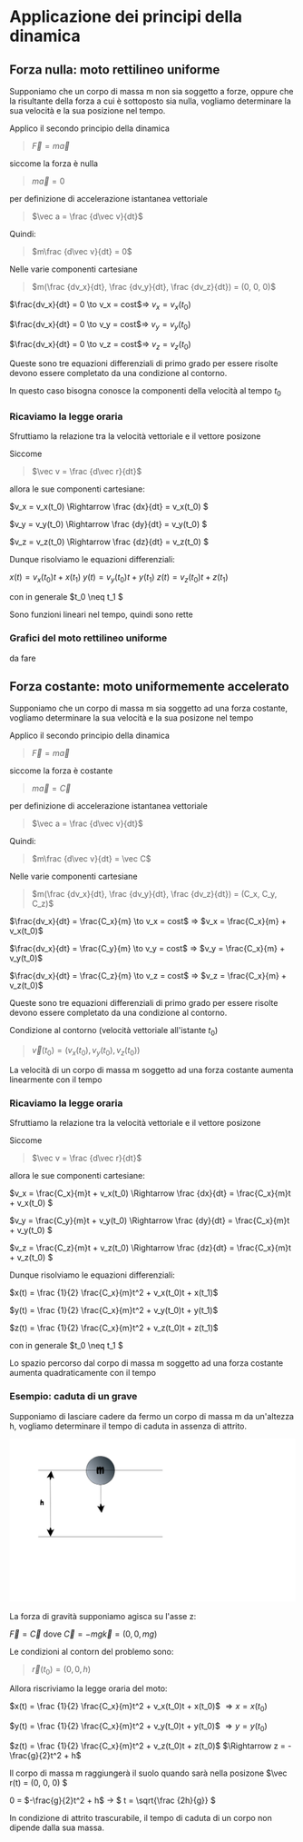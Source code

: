 # Applicazione dei principi della dinamica

## Forza nulla: moto rettilineo uniforme

Supponiamo che un corpo di massa m non sia soggetto a forze, oppure che la risultante della forza
a cui è sottoposto sia nulla, vogliamo determinare la sua velocità e la sua posizione nel tempo.

Applico il secondo principio della dinamica

> $\vec F = m\vec a$

siccome la forza è nulla

> $m\vec a = 0$

per definizione di accelerazione istantanea vettoriale

> $\vec a = \frac {d\vec v}{dt}$

Quindi:

> $m\frac {d\vec v}{dt} = 0$

Nelle varie componenti cartesiane

> $m(\frac {dv_x}{dt}, \frac {dv_y}{dt}, \frac {dv_z}{dt}) = (0, 0, 0)$


$\frac{dv_x}{dt} = 0 \to v_x = cost$$\Rightarrow$ $v_x = v_x(t_0)$

$\frac{dv_x}{dt} = 0 \to v_y = cost$$\Rightarrow$ $v_y = v_y(t_0)$

$\frac{dv_x}{dt} = 0 \to v_z = cost$$\Rightarrow$ $v_z = v_z(t_0)$

Queste sono tre equazioni differenziali di primo grado per
essere risolte devono essere completato da una condizione al 
contorno.

In questo caso bisogna conosce la componenti della velocità al 
tempo $t_0$

### Ricaviamo la legge oraria

Sfruttiamo la relazione tra la velocità vettoriale e il vettore posizone

Siccome

> $\vec v = \frac {d\vec r}{dt}$

allora le sue componenti cartesiane:

$v_x = v_x(t_0) \Rightarrow \frac {dx}{dt} = v_x(t_0) $

$v_y = v_y(t_0) \Rightarrow \frac {dy}{dt} = v_y(t_0) $

$v_z = v_z(t_0) \Rightarrow \frac {dz}{dt} = v_z(t_0) $

Dunque risolviamo le equazioni differenziali:

$x(t) = v_x(t_0)t + x(t_1)$
$y(t) = v_y(t_0)t + y(t_1)$
$z(t) = v_z(t_0)t + z(t_1)$

con in generale $t_0 \neq t_1 $

Sono funzioni lineari nel tempo, quindi sono rette

### Grafici del moto rettilineo uniforme

da fare

## Forza costante: moto uniformemente accelerato

Supponiamo che un corpo di massa m sia soggetto ad una forza costante,
vogliamo determinare la sua velocità e la sua posizone nel tempo

Applico il secondo principio della dinamica

> $\vec F = m\vec a$

siccome la forza è costante

> $m\vec a = \vec C$

per definizione di accelerazione istantanea vettoriale

> $\vec a = \frac {d\vec v}{dt}$

Quindi:

> $m\frac {d\vec v}{dt} = \vec C$

Nelle varie componenti cartesiane

> $m(\frac {dv_x}{dt}, \frac {dv_y}{dt}, \frac {dv_z}{dt}) = (C_x, C_y, C_z)$


$\frac{dv_x}{dt} = \frac{C_x}{m} \to v_x = cost$ $\Rightarrow$ $v_x = \frac{C_x}{m} + v_x(t_0)$

$\frac{dv_x}{dt} = \frac{C_y}{m} \to v_y = cost$ $\Rightarrow$ $v_y = \frac{C_x}{m} + v_y(t_0)$

$\frac{dv_x}{dt} = \frac{C_z}{m} \to v_z = cost$ $\Rightarrow$ $v_z = \frac{C_x}{m} + v_z(t_0)$


Queste sono tre equazioni differenziali di primo grado per
essere risolte devono essere completato da una condizione al 
contorno.

Condizione al contorno (velocità vettoriale all'istante $t_0$)
> $\vec v(t_0) = (v_x(t_0), v_y(t_0), v_z(t_0))$


La velocità di un corpo di massa m soggetto ad una forza costante aumenta linearmente con il tempo

### Ricaviamo la legge oraria

Sfruttiamo la relazione tra la velocità vettoriale e il vettore posizone

Siccome

> $\vec v = \frac {d\vec r}{dt}$

allora le sue componenti cartesiane:

$v_x = \frac{C_x}{m}t + v_x(t_0) \Rightarrow \frac {dx}{dt} = \frac{C_x}{m}t + v_x(t_0) $

$v_y = \frac{C_y}{m}t + v_y(t_0) \Rightarrow \frac {dy}{dt} = \frac{C_x}{m}t + v_y(t_0) $

$v_z = \frac{C_z}{m}t + v_z(t_0) \Rightarrow \frac {dz}{dt} = \frac{C_x}{m}t + v_z(t_0) $

Dunque risolviamo le equazioni differenziali:

$x(t) = \frac {1}{2} \frac{C_x}{m}t^2 + v_x(t_0)t + x(t_1)$

$y(t) = \frac {1}{2} \frac{C_x}{m}t^2 + v_y(t_0)t + y(t_1)$

$z(t) = \frac {1}{2} \frac{C_x}{m}t^2 + v_z(t_0)t + z(t_1)$

con in generale $t_0 \neq t_1 $

Lo spazio percorso dal corpo di massa m soggetto ad una forza costante aumenta quadraticamente con il tempo

### Esempio: caduta di un grave

Supponiamo di lasciare cadere da fermo un corpo di massa m da un'altezza h, vogliamo determinare il tempo di caduta in assenza di attrito.

![caduta grave](/immagini/caduta-grave.png)

La forza di gravità supponiamo agisca su l'asse z:

$\vec F = \vec C$ dove $\vec C = -mg\vec k = (0, 0, mg)$

Le condizioni al contorn del problemo sono:

> $\vec r(t_0) = (0, 0, h)$

Allora riscriviamo la legge oraria del moto:

$x(t) = \frac {1}{2} \frac{C_x}{m}t^2 + v_x(t_0)t + x(t_0)$ $\Rightarrow x = x(t_0)$

$y(t) = \frac {1}{2} \frac{C_x}{m}t^2 + v_y(t_0)t + y(t_0)$ $\Rightarrow y = y(t_0)$

$z(t) = \frac {1}{2} \frac{C_x}{m}t^2 + v_z(t_0)t + z(t_0)$ $\Rightarrow z = -\frac{g}{2}t^2 + h$

Il corpo di massa m raggiungerà il suolo quando sarà nella posizone $\vec r(t) = (0, 0, 0) $


0 = $-\frac{g}{2}t^2 + h$ $\rightarrow$ $ t = \sqrt{\frac {2h}{g}} $

In condizione di attrito trascurabile, il tempo di caduta di un corpo non dipende dalla sua massa.
